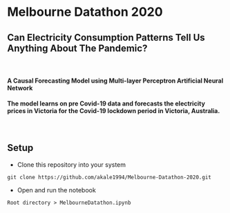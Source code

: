 # Melbourne Datathon 2020
## Can Electricity Consumption Patterns Tell Us Anything About The Pandemic?
<br>

#### **A Causal Forecasting Model using Multi-layer Perceptron Artificial Neural Network** <br>
#### The model learns on pre Covid-19 data and forecasts the electricity prices in Victoria for the Covid-19 lockdown period in Victoria, Australia.

<br>

## Setup

* Clone this repository into your system
```
git clone https://github.com/akale1994/Melbourne-Datathon-2020.git
```
* Open and run the notebook
```
Root directory > MelbourneDatathon.ipynb
```